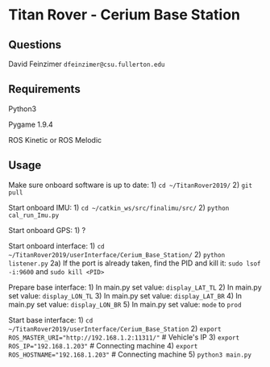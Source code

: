 # Titan Rover - Cerium Base Station



## Questions
  David Feinzimer `dfeinzimer@csu.fullerton.edu`



## Requirements
  Python3
  
  Pygame 1.9.4
  
  ROS Kinetic or ROS Melodic


  
## Usage
   Make sure onboard software is up to date:
       1) `cd ~/TitanRover2019/`
       2) `git pull`

   Start onboard IMU: 
       1) `cd ~/catkin_ws/src/finalimu/src/`
       2) `python cal_run_Imu.py`

   Start onboard GPS: 
       1) ?

   Start onboard interface:
       1) `cd ~/TitanRover2019/userInterface/Cerium_Base_Station/`
       2) `python listener.py`
       2a) If the port is already taken, find the PID and kill it: 
           `sudo lsof -i:9600` 
            and 
           `sudo kill <PID>`
   
   Prepare base interface:
       1) In main.py set value: `display_LAT_TL`
       2) In main.py set value: `display_LON_TL`
       3) In main.py set value: `display_LAT_BR`
       4) In main.py set value: `display_LON_BR`
       5) In main.py set value: `mode` to `prod`
 
   Start base interface:
       1) `cd ~/TitanRover2019/userInterface/Cerium_Base_Station`
       2) `export ROS_MASTER_URI="http://192.168.1.2:11311/"` # Vehicle's IP
       3) `export ROS_IP="192.168.1.203"` # Connecting machine
       4) `export ROS_HOSTNAME="192.168.1.203"` # Connecting machine
       5) `python3 main.py`
